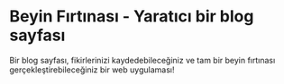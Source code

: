 # Beyin Fırtınası - Yaratıcı bir blog sayfası
Bir blog sayfası, fikirlerinizi kaydedebileceğiniz ve tam bir beyin fırtınası gerçekleştirebileceğiniz bir web uygulaması!
